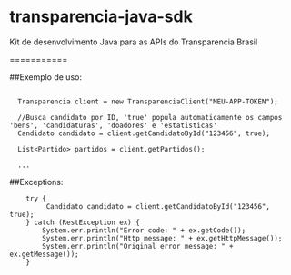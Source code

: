 transparencia-java-sdk
======================

Kit de desenvolvimento Java para as APIs do Transparencia Brasil

===========

##Exemplo de uso:

```
  
  Transparencia client = new TransparenciaClient("MEU-APP-TOKEN");
  
  //Busca candidato por ID, 'true' popula automaticamente os campos 'bens', 'candidaturas', 'doadores' e 'estatisticas'
  Candidato candidato = client.getCandidatoById("123456", true);
  
  List<Partido> partidos = client.getPartidos();
  
  ...
```
##Exceptions:
```
	try {
         Candidato candidato = client.getCandidatoById("123456", true);
    } catch (RestException ex) {
        System.err.println("Error code: " + ex.getCode());
        System.err.println("Http message: " + ex.getHttpMessage());
        System.err.println("Original error message: " + ex.getMessage());
    }

```